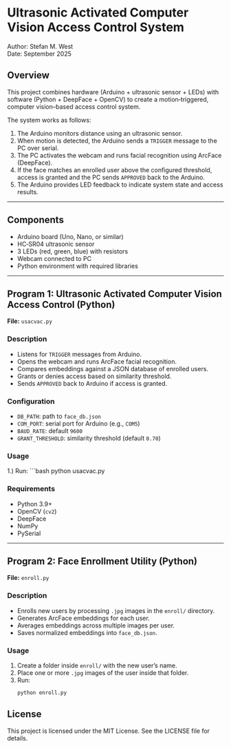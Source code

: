 # Ultrasonic Activated Computer Vision Access Control System

Author: Stefan M. West  
Date: September 2025  

## Overview
This project combines hardware (Arduino + ultrasonic sensor + LEDs) with software (Python + DeepFace + OpenCV) to create a motion‑triggered, computer vision–based access control system.  

The system works as follows:
1. The Arduino monitors distance using an ultrasonic sensor.  
2. When motion is detected, the Arduino sends a `TRIGGER` message to the PC over serial.  
3. The PC activates the webcam and runs facial recognition using ArcFace (DeepFace).  
4. If the face matches an enrolled user above the configured threshold, access is granted and the PC sends `APPROVED` back to the Arduino.  
5. The Arduino provides LED feedback to indicate system state and access results.  

---

## Components
- Arduino board (Uno, Nano, or similar)  
- HC‑SR04 ultrasonic sensor  
- 3 LEDs (red, green, blue) with resistors  
- Webcam connected to PC  
- Python environment with required libraries  

---

## Program 1: Ultrasonic Activated Computer Vision Access Control (Python)

**File:** `usacvac.py`  

### Description
- Listens for `TRIGGER` messages from Arduino.  
- Opens the webcam and runs ArcFace facial recognition.  
- Compares embeddings against a JSON database of enrolled users.  
- Grants or denies access based on similarity threshold.  
- Sends `APPROVED` back to Arduino if access is granted.  

### Configuration
- `DB_PATH`: path to `face_db.json`  
- `COM_PORT`: serial port for Arduino (e.g., `COM5`)  
- `BAUD_RATE`: default `9600`  
- `GRANT_THRESHOLD`: similarity threshold (default `0.70`)

### Usage 
1.) Run:
    ```bash
    python usacvac.py

### Requirements
- Python 3.9+  
- OpenCV (`cv2`)  
- DeepFace  
- NumPy  
- PySerial  

---

## Program 2: Face Enrollment Utility (Python)

**File:** `enroll.py`  

### Description
- Enrolls new users by processing `.jpg` images in the `enroll/` directory.  
- Generates ArcFace embeddings for each user.  
- Averages embeddings across multiple images per user.  
- Saves normalized embeddings into `face_db.json`.  

### Usage
1. Create a folder inside `enroll/` with the new user’s name.  
2. Place one or more `.jpg` images of the user inside that folder.  
3. Run:  
   ```bash
   python enroll.py

## License

This project is licensed under the MIT License. See the LICENSE file for details.

